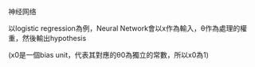 神经网络

以logistic regression為例，Neural Network會以x作為輸入，θ作為處理的權重，然後輸出hypothesis



(x0是一個bias unit，代表其對應的θ0為獨立的常數，所以x0為1)
